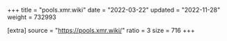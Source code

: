 +++
title = "pools.xmr.wiki"
date = "2022-03-22"
updated = "2022-11-28"
weight = 732993

[extra]
source = "https://pools.xmr.wiki/"
ratio = 3
size = 716
+++
